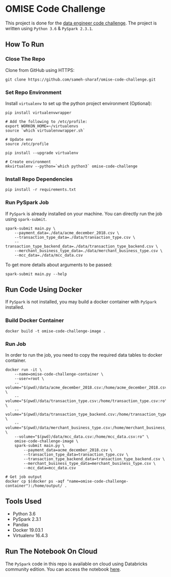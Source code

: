 # OMISE Code Challenge

This project is done for the [data engineer code challenge](https://github.com/omise/challenges/tree/challenge-data-engineer). The project is written using `Python 3.6` & `PySpark 2.3.1`.  

## How To Run

### Close The Repo

Clone from GitHub using HTTPS:

`git clone https://github.com/sameh-sharaf/omise-code-challenge.git`

### Set Repo Environment

Install `virtualenv` to set up the python project environment (Optional):

```
pip install virtualenvwrapper

# Add the following to /etc/profile:
export WORKON_HOME=~/virtualenvs
source `which virtualenvwrapper.sh`

# Update env
source /etc/profile

pip install --upgrade virtualenv

# Create environment
mkvirtualenv --python=`which python3` omise-code-challenge
```

### Install Repo Dependencies

`pip install -r requirements.txt`

### Run PySpark Job

If `PySpark` is already installed on your machine. You can directly run the job using `spark-submit`.

```
spark-submit main.py \
    --payment_data=./data/acme_december_2018.csv \
    --transaction_type_data=./data/transaction_type.csv \
    --transaction_type_backend_data=./data/transaction_type_backend.csv \
    --merchant_business_type_data=./data/merchant_business_type.csv \
    --mcc_data=./data/mcc_data.csv
```

To get more details about arguments to be passed:
```
spark-submit main.py --help
```

## Run Code Using Docker
If `PySpark` is not installed, you may build a docker container with `PySpark` installed.

### Build Docker Container
```
docker build -t omise-code-challenge-image .
```

### Run Job
In order to run the job, you need to copy the required data tables to docker container.
```
docker run -it \
    --name=omise-code-challenge-container \
    --user=root \
    --volume="$(pwd)/data/acme_december_2018.csv:/home/acme_december_2018.csv:ro" \
    --volume="$(pwd)/data/transaction_type.csv:/home/transaction_type.csv:ro" \
    --volume="$(pwd)/data/transaction_type_backend.csv:/home/transaction_type_backend.csv:ro" \
    --volume="$(pwd)/data/merchant_business_type.csv:/home/merchant_business_type.csv:ro" \
    --volume="$(pwd)/data/mcc_data.csv:/home/mcc_data.csv:ro" \
    omise-code-challenge-image \
    spark-submit main.py \
        --payment_data=acme_december_2018.csv \
        --transaction_type_data=transaction_type.csv \
        --transaction_type_backend_data=transaction_type_backend.csv \
        --merchant_business_type_data=merchant_business_type.csv \
        --mcc_data=mcc_data.csv

# Get job output
docker cp $(docker ps -aqf "name=omise-code-challenge-container"):/home/output/ .
```

## Tools Used
- Python 3.6
- PySpark 2.3.1
- Pandas
- Docker 19.03.1
- Virtualenv 16.4.3

## Run The Notebook On Cloud
The `PySpark` code in this repo is available on cloud using Databricks community edition. You can access the notebook [here](https://databricks-prod-cloudfront.cloud.databricks.com/public/4027ec902e239c93eaaa8714f173bcfc/5087274976005126/1221193323574810/6106487312754722/latest.html).

